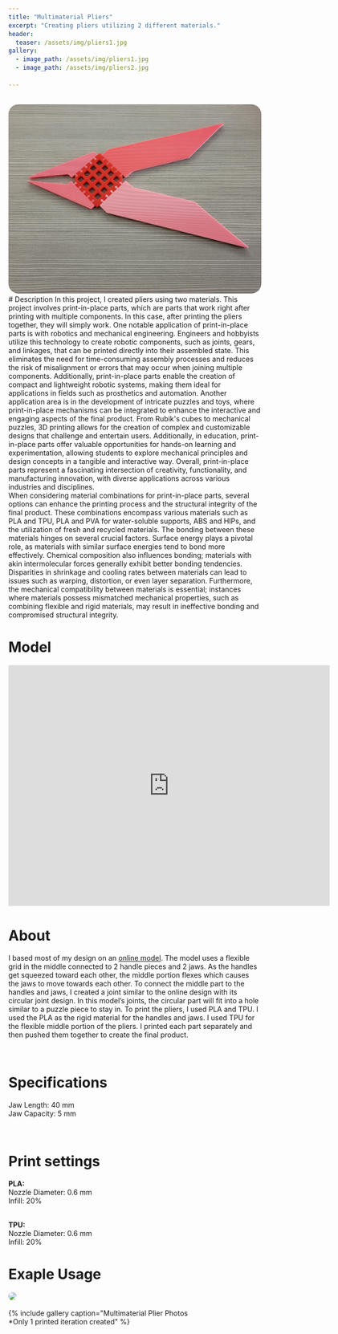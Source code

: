 ```yaml
---
title: "Multimaterial Pliers"
excerpt: "Creating pliers utilizing 2 different materials."
header:
  teaser: /assets/img/pliers1.jpg
gallery:
  - image_path: /assets/img/pliers1.jpg
  - image_path: /assets/img/pliers2.jpg
   
---
```


<br>
<img src="/assets/img/pliers1.jpg" style="border-radius: 20px;">

<br>
# Description
In this project, I created pliers using two materials. This project involves print-in-place parts, which are parts that work right after printing with multiple components. In this case, after printing the pliers together, they will simply work. One notable application of print-in-place parts is with robotics and mechanical engineering. Engineers and hobbyists utilize this technology to create robotic components, such as joints, gears, and linkages, that can be printed directly into their assembled state. This eliminates the need for time-consuming assembly processes and reduces the risk of misalignment or errors that may occur when joining multiple components. Additionally, print-in-place parts enable the creation of compact and lightweight robotic systems, making them ideal for applications in fields such as prosthetics and automation. Another application area is in the development of intricate puzzles and toys, where print-in-place mechanisms can be integrated to enhance the interactive and engaging aspects of the final product. From Rubik's cubes to mechanical puzzles, 3D printing allows for the creation of complex and customizable designs that challenge and entertain users. Additionally, in education, print-in-place parts offer valuable opportunities for hands-on learning and experimentation, allowing students to explore mechanical principles and design concepts in a tangible and interactive way. Overall, print-in-place parts represent a fascinating intersection of creativity, functionality, and manufacturing innovation, with diverse applications across various industries and disciplines.


<br>
When considering material combinations for print-in-place parts, several options can enhance the printing process and the structural integrity of the final product. These combinations encompass various materials such as PLA and TPU, PLA and PVA for water-soluble supports, ABS and HIPs, and the utilization of fresh and recycled materials. The bonding between these materials hinges on several crucial factors. Surface energy plays a pivotal role, as materials with similar surface energies tend to bond more effectively. Chemical composition also influences bonding; materials with akin intermolecular forces generally exhibit better bonding tendencies. Disparities in shrinkage and cooling rates between materials can lead to issues such as warping, distortion, or even layer separation. Furthermore, the mechanical compatibility between materials is essential; instances where materials possess mismatched mechanical properties, such as combining flexible and rigid materials, may result in ineffective bonding and compromised structural integrity.




<br>

# Model
<iframe src="https://vanderbilt643.autodesk360.com/shares/public/SH512d4QTec90decfa6ead200767cb1ef0f6?mode=embed" width="640" height="480" allowfullscreen="true" webkitallowfullscreen="true" mozallowfullscreen="true"  frameborder="0"></iframe>


<br>

# About
I based most of my design on an <a href="https://all3dp.com/3d-printed-flexible-pliers/" target="_blank">online model</a>. The model uses a flexible grid in the middle connected to 2 handle pieces and 2 jaws. As the handles get squeezed toward each other, the middle portion flexes which causes the jaws to move towards each other. To connect the middle part to the handles and jaws, I created a joint similar to the online design with its circular joint design. In this model’s joints, the circular part will fit into a hole similar to a puzzle piece to stay in. To print the pliers, I used PLA and TPU. I used the PLA as the rigid material for the handles and jaws. I used TPU for the flexible middle portion of the pliers. I printed each part separately and then pushed them together to create the final product. 


<br>

# Specifications
Jaw Length: 40 mm
<br>
Jaw Capacity: 5 mm


<br>

# Print settings
<b>PLA:</b> 
  <br>Nozzle Diameter: 0.6 mm
  <br>Infill: 20%

<br>
<b>TPU:</b>
  <br>Nozzle Diameter: 0.6 mm
  <br>Infill: 20%

<br>

# Exaple Usage
<img src="/assets/img/pliers.gif" style="border-radius: 20px;">

<br>

{% include gallery caption="Multimaterial Plier Photos
<br>*Only 1 printed iteration created" %}

